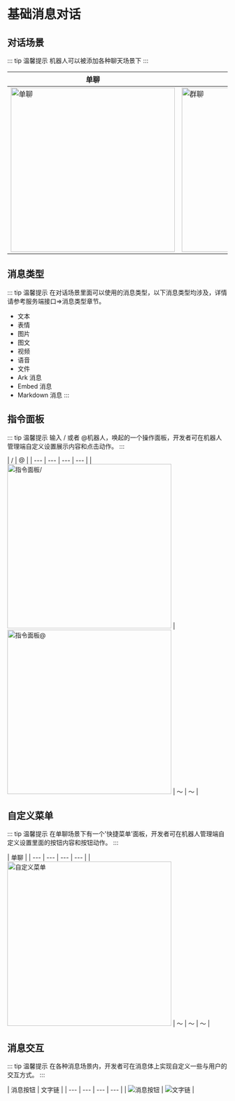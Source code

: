 # 基础消息对话

## 对话场景

::: tip 温馨提示
机器人可以被添加各种聊天场景下
:::


| 单聊 | 群聊 | 文字子频道 | 频道私信 |
| --- | --- | --- | --- |
| <img :src="$withBotBase('/images/api-231017/chat-single.jpg')" alt="单聊" height="375"> | <img :src="$withBotBase('/images/api-231017/chat-group.jpg')" alt="群聊" height="375"> | <img :src="$withBotBase('/images/api-231017/chat-text-channel.jpg')" alt="文字子频道" height="375"> | <img :src="$withBotBase('/images/api-231017/chat-c2c.jpg')" alt="频道私信" height="375">|

## 消息类型

::: tip 温馨提示
在对话场景里面可以使用的消息类型，以下消息类型均涉及，详情请参考服务端接口=\>消息类型章节。
- 文本
- 表情
- 图片
- 图文
- 视频
- 语音
- 文件
- Ark 消息
- Embed 消息
- Markdown 消息
:::

## 指令面板

::: tip 温馨提示
输入 / 或者 @机器人，唤起的一个操作面板，开发者可在机器人管理端自定义设置展示内容和点击动作。
:::

| / | @ |
| --- | --- | --- | --- |
| <img :src="$withBotBase('/images/api-231017/command-banner-1.jpg')" alt="指令面板/" height="375"> | <img :src="$withBotBase('/images/api-231017/command-banner-2.jpg')" alt="指令面板@" height="375"> | ～ | ～ |

## 自定义菜单

::: tip 温馨提示
在单聊场景下有一个'快捷菜单'面板，开发者可在机器人管理端自定义设置里面的按钮内容和按钮动作。
:::


| 单聊 |
| --- | --- | --- | --- |
| <img :src="$withBotBase('/images/api-231017/custum-menu.jpg')" alt="自定义菜单" height="375"> | ～ | ～ | ～ |

## 消息交互

::: tip 温馨提示
在各种消息场景内，开发者可在消息体上实现自定义一些与用户的交互方式。
:::

| 消息按钮 | 文字链 |
| --- | --- | --- | --- |
| <img :src="$withBotBase('/images/api-231017/message-btn.jpg')" alt="消息按钮"> | <img :src="$withBotBase('/images/api-231017/text-chain.jpg')" alt="文字链"> |
